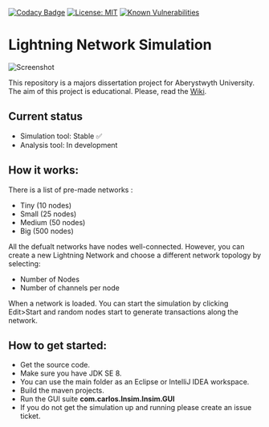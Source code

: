[![Codacy Badge](https://api.codacy.com/project/badge/Grade/7b58c19296bc44c1b714f246228a4930)](https://app.codacy.com/app/carlosroldan26396/Lightning-Network-Simulator?utm_source=github.com&utm_medium=referral&utm_content=whiteyhat/Lightning-Network-Simulator&utm_campaign=Badge_Grade_Settings)
[![License: MIT](https://img.shields.io/badge/License-MIT-yellow.svg)](https://opensource.org/licenses/MIT)
[![Known Vulnerabilities](https://snyk.io/test/github/whiteyhat/Lightning-Network-Simulator/badge.svg?targetFile=Simulation%2Fpom.xml)](https://snyk.io/test/github/whiteyhat/Lightning-Network-Simulator?targetFile=Simulation%2Fpom.xml)
# Lightning Network Simulation #
![Screenshot](https://github.com/whiteyhat/Lightning-Network-Simulation/blob/master/Simulation/src/main/resources/Screenshots/screenshot.gif)

This repository is a majors dissertation project for Aberystwyth University. The aim of this project is educational.
Please, read the [Wiki](https://github.com/whiteyhat/Lightning-Network-Simulation/wiki).

## Current status
* Simulation tool: Stable ✅
* Analysis tool: In development

## How it works: ##

There is a list of pre-made networks :
 - Tiny (10 nodes)
 - Small (25 nodes)
 - Medium (50 nodes)
 - Big (500 nodes)

All the defualt networks have nodes well-connected. However, you can create a new Lightning Network and choose a different network topology by selecting:
- Number of Nodes
- Number of channels per node

When a network is loaded. You can start the simulation by clicking Edit>Start and random nodes start to generate transactions along the network.

## How to get started: ##

* Get the source code.
* Make sure you have JDK SE 8.
* You can use the main folder as an Eclipse or IntelliJ IDEA workspace.
* Build the maven projects.
* Run the GUI suite **com.carlos.lnsim.lnsim.GUI**
* If you do not get the simulation up and running please create an issue ticket. 
